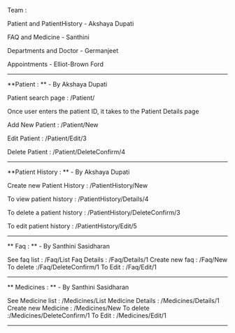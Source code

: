 Team :

Patient and PatientHistory - Akshaya Dupati

FAQ and Medicine - Santhini

Departments and Doctor - Germanjeet

Appointments - Elliot-Brown Ford

-------------------------------------------------------------------------------------------------------------------------

**Patient : ** - By Akshaya Dupati

Patient search page : /Patient/

Once user enters the patient ID, it takes to the Patient Details page

Add New Patient : /Patient/New

Edit Patient : /Patient/Edit/3

Delete Patient : /Patient/DeleteConfirm/4


-------------------------------------------------------------------------------------------------------------------------

**Patient History : ** - By Akshaya Dupati

Create new Patient History : /PatientHistory/New

To view patient history : /PatientHistory/Details/4

To delete a patient history : /PatientHistory/DeleteConfirm/3

To edit patient history : /PatientHistory/Edit/5


-------------------------------------------------------------------------------------------------------------------------

** Faq : ** - By Santhini Sasidharan

See faq list : /Faq/List
Faq Details : /Faq/Details/1
Create new faq : /Faq/New
To delete :/Faq/DeleteConfirm/1
To Edit : /Faq/Edit/1


-------------------------------------------------------------------------------------------------------------------------

** Medicines : ** - By Santhini Sasidharan

See Medicine list : /Medicines/List
Medicine Details : /Medicines/Details/1
Create new Medicine : /Medicines/New
To delete :/Medicines/DeleteConfirm/1
To Edit : /Medicines/Edit/1

-------------------------------------------------------------------------------------------------------------------------


